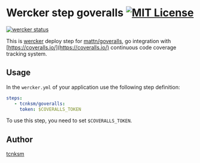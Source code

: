 Wercker step goveralls [![MIT License](http://img.shields.io/badge/license-MIT-blue.svg?style=flat)](https://github.com/tcnksm/wercker-step-goveralls/blob/master/LICENCE)
====

[![wercker status](https://app.wercker.com/status/70e3f334b22f160c68eb8c69d673d653/m "wercker status")](https://app.wercker.com/project/bykey/70e3f334b22f160c68eb8c69d673d653)

This is [wercker](http://wercker.com/) deploy step for [mattn/goveralls](https://github.com/tcnksm/goveralls), go integration with [https://coveralls.io/](https://coveralls.io/) continuous code coverage tracking system. 

## Usage

In the `wercker.yml` of your application use the following step definition:

```yaml
steps:
   - tcnksm/goveralls:
     token: $COVERALLS_TOKEN
```

To use this step, you need to set `$COVERALLS_TOKEN`.

## Author

[tcnksm](https://github.com/tcnksm)
